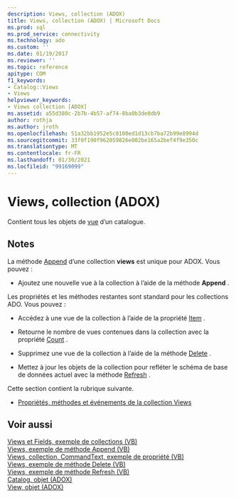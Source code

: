```yaml
---
description: Views, collection (ADOX)
title: Views, collection (ADOX) | Microsoft Docs
ms.prod: sql
ms.prod_service: connectivity
ms.technology: ado
ms.custom: ''
ms.date: 01/19/2017
ms.reviewer: ''
ms.topic: reference
apitype: COM
f1_keywords:
- Catalog::Views
- Views
helpviewer_keywords:
- Views collection [ADOX]
ms.assetid: a55d380c-2b7b-4b57-af74-8ba0b3de0db9
author: rothja
ms.author: jroth
ms.openlocfilehash: 51a32bb1952e5c8100ed1d13cb7ba72b99e8994d
ms.sourcegitcommit: 33f0f190f962059826e002be165a2bef4f9e350c
ms.translationtype: MT
ms.contentlocale: fr-FR
ms.lasthandoff: 01/30/2021
ms.locfileid: "99169099"
---
```

# <a name="views-collection-adox"></a>Views, collection (ADOX)
Contient tous les objets de [vue](./view-object-adox.md) d’un catalogue.  
  
## <a name="remarks"></a>Notes  
 La méthode [Append](./append-method-adox-views.md) d’une collection **views** est unique pour ADOX. Vous pouvez :  
  
-   Ajoutez une nouvelle vue à la collection à l’aide de la méthode **Append** .  
  
 Les propriétés et les méthodes restantes sont standard pour les collections ADO. Vous pouvez :  
  
-   Accédez à une vue de la collection à l’aide de la propriété [Item](../ado-api/item-property-ado.md) .  
  
-   Retourne le nombre de vues contenues dans la collection avec la propriété [Count](../ado-api/count-property-ado.md) .  
  
-   Supprimez une vue de la collection à l’aide de la méthode [Delete](./delete-method-adox-collections.md) .  
  
-   Mettez à jour les objets de la collection pour refléter le schéma de base de données actuel avec la méthode [Refresh](../ado-api/refresh-method-ado.md) .  
  
 Cette section contient la rubrique suivante.  
  
-   [Propriétés, méthodes et événements de la collection Views](./views-collection-properties-methods-and-events.md)  
  
## <a name="see-also"></a>Voir aussi  
 [Views et Fields, exemple de collections (VB)](./views-and-fields-collections-example-vb.md)   
 [Views, exemple de méthode Append (VB)](./views-append-method-example-vb.md)   
 [Views, collection, CommandText, exemple de propriété (VB)](./views-collection-commandtext-property-example-vb.md)   
 [Views, exemple de méthode Delete (VB)](./views-delete-method-example-vb.md)   
 [Views, exemple de méthode Refresh (VB)](./views-refresh-method-example-vb.md)   
 [Catalog, objet (ADOX)](./catalog-object-adox.md)   
 [View, objet (ADOX)](./view-object-adox.md)